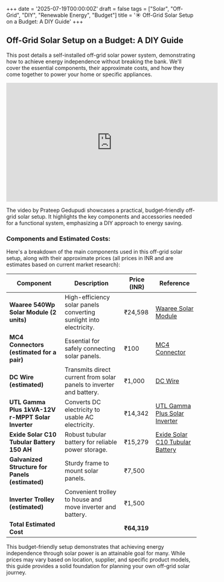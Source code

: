 +++
date = '2025-07-19T00:00:00Z'
draft = false
tags = ["Solar", "Off-Grid", "DIY", "Renewable Energy", "Budget"]
title = '☀️ Off-Grid Solar Setup on a Budget: A DIY Guide'
+++

## Off-Grid Solar Setup on a Budget: A DIY Guide

This post details a self-installed off-grid solar power system, demonstrating how to achieve energy independence without breaking the bank. We'll cover the essential components, their approximate costs, and how they come together to power your home or specific appliances.

<iframe width="560" height="315" src="https://www.youtube.com/embed/QW1D_QV9ehI?si=9QLLiYeU_Zd_4AAt" title="YouTube video player" frameborder="0" allow="accelerometer; autoplay; clipboard-write; encrypted-media; gyroscope; picture-in-picture; web-share" referrerpolicy="strict-origin-when-cross-origin" allowfullscreen></iframe>

The video by Prateep Gedupudi showcases a practical, budget-friendly off-grid solar setup. It highlights the key components and accessories needed for a functional system, emphasizing a DIY approach to energy saving.

### Components and Estimated Costs:

Here's a breakdown of the main components used in this off-grid solar setup, along with their approximate prices (all prices in INR and are estimates based on current market research):

| Component | Description | Price (INR) | Reference |
|---|---|---|---|
| **Waaree 540Wp Solar Module (2 units)** | High-efficiency solar panels converting sunlight into electricity. | ₹24,598 | [Waaree Solar Module](https://shop.waaree.com/waaree-540wp-144-cells-24-volts-mono-perc-solar-module/) |
| **MC4 Connectors (estimated for a pair)** | Essential for safely connecting solar panels. | ₹100 | [MC4 Connector](https://www.amazon.in/dp/B08JV95HKS?ref_=ppx_hzsearch_conn_dt_b_fed_asin_title_2&th=1) |
| **DC Wire (estimated)** | Transmits direct current from solar panels to inverter and battery. | ₹1,000 | [DC Wire](https://www.amazon.in/dp/B08JPRQFXG?ref_=ppx_hzsearch_conn_dt_b_fed_asin_title_3&th=1) |
| **UTL Gamma Plus 1kVA-12V r-MPPT Solar Inverter** | Converts DC electricity to usable AC electricity. | ₹14,342 | [UTL Gamma Plus Solar Inverter](https://www.upsinverter.com/utl/solar-inverter/gamma-plus-solar-inverter/?srsltid=AfmBOoqyNO1HMWfovfe3OUJ_oxpcej7TkHEul4G6-T4tFxC491dgA9qs) |
| **Exide Solar C10 Tubular Battery 150 AH** | Robust tubular battery for reliable power storage. | ₹15,279 | [Exide Solar C10 Tubular Battery](https://www.amazon.in/Exide-Solar-C10-Tubular-Battery/dp/B0190X28LQ) |
| **Galvanized Structure for Panels (estimated)** | Sturdy frame to mount solar panels. | ₹7,500 | |
| **Inverter Trolley (estimated)** | Convenient trolley to house and move inverter and battery. | ₹1,500 | |
| **Total Estimated Cost** | | **₹64,319** | |

This budget-friendly setup demonstrates that achieving energy independence through solar power is an attainable goal for many. While prices may vary based on location, supplier, and specific product models, this guide provides a solid foundation for planning your own off-grid solar journey.
